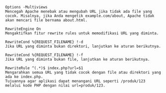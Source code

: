 <!-- .htaccess -->
    Options -Multiviews
    Mencegah Apache menebak atau mengubah URL jika tidak ada file yang cocok. Misalnya, jika Anda mengetik example.com/about, Apache tidak akan mencari file bernama about.html.

    RewriteEngine On
    Mengaktifkan fitur rewrite rules untuk memodifikasi URL yang diminta.

    RewriteCond %{REQUEST_FILENAME} !-d
    Jika URL yang diminta bukan direktori, lanjutkan ke aturan berikutnya.

    RewriteCond %{REQUEST_FILENAME} !-f
    Jika URL yang diminta bukan file, lanjutkan ke aturan berikutnya.

    RewriteRule ^(.*)$ index.php?url=$1
    Mengarahkan semua URL yang tidak cocok dengan file atau direktori yang ada ke index.php.
    Tujuannya agar aplikasi dapat menangani URL seperti /produk/123 melalui kode PHP dengan nilai url=produk/123.